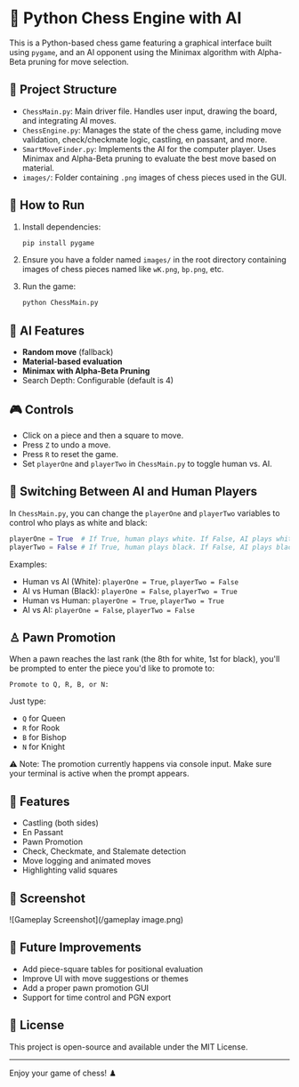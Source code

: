 # 🧠 Python Chess Engine with AI

This is a Python-based chess game featuring a graphical interface built using `pygame`, and an AI opponent using the Minimax algorithm with Alpha-Beta pruning for move selection.

## 📁 Project Structure

- `ChessMain.py`: Main driver file. Handles user input, drawing the board, and integrating AI moves.
- `ChessEngine.py`: Manages the state of the chess game, including move validation, check/checkmate logic, castling, en passant, and more.
- `SmartMoveFinder.py`: Implements the AI for the computer player. Uses Minimax and Alpha-Beta pruning to evaluate the best move based on material.
- `images/`: Folder containing `.png` images of chess pieces used in the GUI.

## 🚀 How to Run

1. Install dependencies:
   ```bash
   pip install pygame
   ```

2. Ensure you have a folder named `images/` in the root directory containing images of chess pieces named like `wK.png`, `bp.png`, etc.

3. Run the game:
   ```bash
   python ChessMain.py
   ```

## 🧠 AI Features

- **Random move** (fallback)
- **Material-based evaluation**
- **Minimax with Alpha-Beta Pruning**
- Search Depth: Configurable (default is 4)

## 🎮 Controls

- Click on a piece and then a square to move.
- Press `Z` to undo a move.
- Press `R` to reset the game.
- Set `playerOne` and `playerTwo` in `ChessMain.py` to toggle human vs. AI.

## 👥 Switching Between AI and Human Players

In `ChessMain.py`, you can change the `playerOne` and `playerTwo` variables to control who plays as white and black:

```python
playerOne = True  # If True, human plays white. If False, AI plays white.
playerTwo = False # If True, human plays black. If False, AI plays black.
```

Examples:
- Human vs AI (White): `playerOne = True`, `playerTwo = False`
- AI vs Human (Black): `playerOne = False`, `playerTwo = True`
- Human vs Human: `playerOne = True`, `playerTwo = True`
- AI vs AI: `playerOne = False`, `playerTwo = False`

## ♙ Pawn Promotion

When a pawn reaches the last rank (the 8th for white, 1st for black), you'll be prompted to enter the piece you'd like to promote to:

```
Promote to Q, R, B, or N:
```

Just type:
- `Q` for Queen
- `R` for Rook
- `B` for Bishop
- `N` for Knight

⚠️ Note: The promotion currently happens via console input. Make sure your terminal is active when the prompt appears.

## 🏁 Features

- Castling (both sides)
- En Passant
- Pawn Promotion
- Check, Checkmate, and Stalemate detection
- Move logging and animated moves
- Highlighting valid squares

## 📸 Screenshot

![Gameplay Screenshot](/gameplay image.png)

## 🧩 Future Improvements

- Add piece-square tables for positional evaluation
- Improve UI with move suggestions or themes
- Add a proper pawn promotion GUI
- Support for time control and PGN export

## 📜 License

This project is open-source and available under the MIT License.

---

Enjoy your game of chess! ♟️
